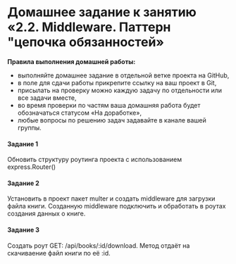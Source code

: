# Домашнее задание к занятию «2.2. Middleware. Паттерн "цепочка обязанностей»

**Правила выполнения домашней работы:** 
* выполняйте домашнее задание в отдельной ветке проекта на GitHub,
* в поле для сдачи работы прикрепите ссылку на ваш проект в Git,
* присылать на проверку можно каждую задачу по отдельности или все задачи вместе, 
* во время проверки по частям ваша домашняя работа будет обозначаться статусом «На доработке»,
* любые вопросы по решению задач задавайте в канале вашей группы.

#### Задание 1
Обновить структуру роутинга проекта с использованием express.Router()


#### Задание 2
Установить в проект пакет multer и создать middleware для загрузки файла книги. Созданную middleware подключить и обработать в роутах создания данных о книге.


#### Задание 3
Создать роут GET: /api/books/:id/download. Метод отдаёт на скачиваение файл книги по её :id.